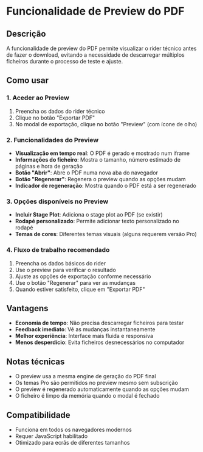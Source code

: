 # Funcionalidade de Preview do PDF

## Descrição
A funcionalidade de preview do PDF permite visualizar o rider técnico antes de fazer o download, evitando a necessidade de descarregar múltiplos ficheiros durante o processo de teste e ajuste.

## Como usar

### 1. Aceder ao Preview
1. Preencha os dados do rider técnico
2. Clique no botão "Exportar PDF" 
3. No modal de exportação, clique no botão "Preview" (com ícone de olho)

### 2. Funcionalidades do Preview
- **Visualização em tempo real**: O PDF é gerado e mostrado num iframe
- **Informações do ficheiro**: Mostra o tamanho, número estimado de páginas e hora de geração
- **Botão "Abrir"**: Abre o PDF numa nova aba do navegador
- **Botão "Regenerar"**: Regenera o preview quando as opções mudam
- **Indicador de regeneração**: Mostra quando o PDF está a ser regenerado

### 3. Opções disponíveis no Preview
- **Incluir Stage Plot**: Adiciona o stage plot ao PDF (se existir)
- **Rodapé personalizado**: Permite adicionar texto personalizado no rodapé
- **Temas de cores**: Diferentes temas visuais (alguns requerem versão Pro)

### 4. Fluxo de trabalho recomendado
1. Preencha os dados básicos do rider
2. Use o preview para verificar o resultado
3. Ajuste as opções de exportação conforme necessário
4. Use o botão "Regenerar" para ver as mudanças
5. Quando estiver satisfeito, clique em "Exportar PDF"

## Vantagens
- **Economia de tempo**: Não precisa descarregar ficheiros para testar
- **Feedback imediato**: Vê as mudanças instantaneamente
- **Melhor experiência**: Interface mais fluida e responsiva
- **Menos desperdício**: Evita ficheiros desnecessários no computador

## Notas técnicas
- O preview usa a mesma engine de geração do PDF final
- Os temas Pro são permitidos no preview mesmo sem subscrição
- O preview é regenerado automaticamente quando as opções mudam
- O ficheiro é limpo da memória quando o modal é fechado

## Compatibilidade
- Funciona em todos os navegadores modernos
- Requer JavaScript habilitado
- Otimizado para ecrãs de diferentes tamanhos
